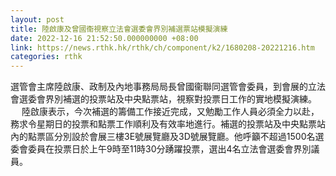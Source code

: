 ```yaml
---
layout: post
title: 陸啟康及曾國衞視察立法會選委會界別補選票站模擬演練
date: 2022-12-16 21:52:50.000000000 +08:00
link: https://news.rthk.hk/rthk/ch/component/k2/1680208-20221216.htm
categories: rthk
---
```


選管會主席陸啟康、政制及內地事務局局長曾國衞聯同選管會委員，到會展的立法會選委會界別補選的投票站及中央點票站，視察對投票日工作的實地模擬演練。
　
陸啟康表示，今次補選的籌備工作接近完成，又勉勵工作人員必須全力以赴，務求令星期日的投票和點票工作順利及有效率地進行。補選的投票站及中央點票站內的點票區分別設於會展三樓3E號展覽廳及3D號展覽廳。他呼籲不超過1500名選委會委員在投票日於上午9時至11時30分踴躍投票，選出4名立法會選委會界別議員。
